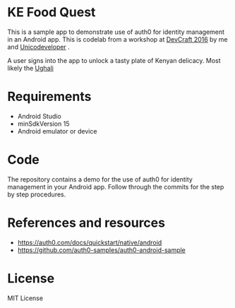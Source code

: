 # KE Food Quest
This is a sample app to demonstrate use of auth0 for identity management in an Android app.
This is codelab from a workshop at [DevCraft 2016](http://dev-craft.co.ke) by me and
[Unicodeveloper](https://github.com/unicodeveloper) .

A user signs into the app to unlock a tasty plate of Kenyan delicacy. Most likely the
[Ughali](https://en.wikipedia.org/wiki/Ugali)

# Requirements
  * Android Studio
  * minSdkVersion 15
  * Android emulator or device

# Code
The repository contains a demo for the use of auth0 for identity management in your Android app.
Follow through the commits for the step by step procedures.

# References and resources
  * https://auth0.com/docs/quickstart/native/android
  * https://github.com/auth0-samples/auth0-android-sample

# License
MIT License
